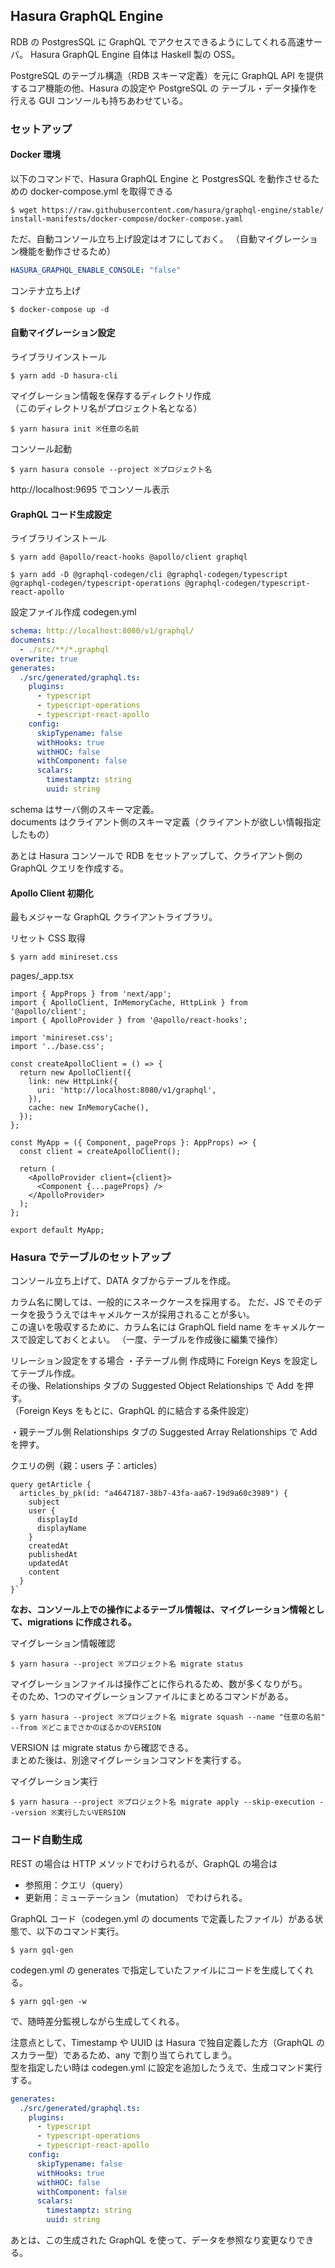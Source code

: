 ## Hasura GraphQL Engine
RDB の PostgresSQL に GraphQL でアクセスできるようにしてくれる高速サーバ。
Hasura GraphQL Engine 自体は Haskell 製の OSS。

PostgreSQL のテーブル構造（RDB スキーマ定義）を元に GraphQL API を提供するコア機能の他、Hasura の設定や PostgreSQL の テーブル・データ操作を行える GUI コンソールも持ちあわせている。

### セットアップ
#### Docker 環境
以下のコマンドで、Hasura GraphQL Engine と PostgresSQL を動作させるための docker-compose.yml を取得できる
```
$ wget https://raw.githubusercontent.com/hasura/graphql-engine/stable/ install-manifests/docker-compose/docker-compose.yaml
```

ただ、自動コンソール立ち上げ設定はオフにしておく。
（自動マイグレーション機能を動作させるため）
```yml
HASURA_GRAPHQL_ENABLE_CONSOLE: "false"
```

コンテナ立ち上げ
```
$ docker-compose up -d
```

#### 自動マイグレーション設定
ライブラリインストール
```
$ yarn add -D hasura-cli
```

マイグレーション情報を保存するディレクトリ作成  
（このディレクトリ名がプロジェクト名となる）
```
$ yarn hasura init ※任意の名前
```

コンソール起動
```
$ yarn hasura console --project ※プロジェクト名
```

http://localhost:9695 でコンソール表示

#### GraphQL コード生成設定
ライブラリインストール
```
$ yarn add @apollo/react-hooks @apollo/client graphql

$ yarn add -D @graphql-codegen/cli @graphql-codegen/typescript @graphql-codegen/typescript-operations @graphql-codegen/typescript-react-apollo
```

設定ファイル作成
codegen.yml
```yml
schema: http://localhost:8080/v1/graphql/
documents:
  - ./src/**/*.graphql
overwrite: true
generates:
  ./src/generated/graphql.ts:
    plugins:
      - typescript
      - typescript-operations
      - typescript-react-apollo
    config:
      skipTypename: false
      withHooks: true
      withHOC: false
      withComponent: false
      scalars:
        timestamptz: string
        uuid: string
```
schema はサーバ側のスキーマ定義。  
documents はクライアント側のスキーマ定義（クライアントが欲しい情報指定したもの）

あとは Hasura コンソールで RDB をセットアップして、クライアント側の GraphQL クエリを作成する。

#### Apollo Client 初期化
最もメジャーな GraphQL クライアントライブラリ。

リセット CSS 取得
```
$ yarn add minireset.css
```

pages/_app.tsx
```tsx
import { AppProps } from 'next/app';
import { ApolloClient, InMemoryCache, HttpLink } from '@apollo/client';
import { ApolloProvider } from '@apollo/react-hooks';

import 'minireset.css';
import '../base.css';

const createApolloClient = () => {
  return new ApolloClient({
    link: new HttpLink({
      uri: 'http://localhost:8080/v1/graphql',
    }),
    cache: new InMemoryCache(),
  });
};

const MyApp = ({ Component, pageProps }: AppProps) => {
  const client = createApolloClient();

  return (
    <ApolloProvider client={client}>
      <Component {...pageProps} />
    </ApolloProvider>
  );
};

export default MyApp;
```

### Hasura でテーブルのセットアップ
コンソール立ち上げて、DATA タブからテーブルを作成。  

カラム名に関しては、一般的にスネークケースを採用する。
ただ、JS でそのデータを扱ううえではキャメルケースが採用されることが多い。  
この違いを吸収するために、カラム名には GraphQL field name をキャメルケースで設定しておくとよい。
（一度、テーブルを作成後に編集で操作）

リレーション設定をする場合
・子テーブル側
作成時に Foreign Keys を設定してテーブル作成。  
その後、Relationships タブの Suggested Object Relationships で Add を押す。  
（Foreign Keys をもとに、GraphQL 的に結合する条件設定）

・親テーブル側
Relationships タブの Suggested Array Relationships で Add を押す。

クエリの例（親：users 子：articles）
```
query getArticle {
  articles_by_pk(id: "a4647187-38b7-43fa-aa67-19d9a60c3989") {
    subject
    user {
      displayId
      displayName
    }
    createdAt
    publishedAt
    updatedAt
    content
  }
}`

```

**なお、コンソール上での操作によるテーブル情報は、マイグレーション情報として、migrations に作成される。**

マイグレーション情報確認
```
$ yarn hasura --project ※プロジェクト名 migrate status
```

マイグレーションファイルは操作ごとに作られるため、数が多くなりがち。  
そのため、1つのマイグレーションファイルにまとめるコマンドがある。
```
$ yarn hasura --project ※プロジェクト名 migrate squash --name "任意の名前" --from ※どこまでさかのぼるかのVERSION
```
VERSION は migrate status から確認できる。  
まとめた後は、別途マイグレーションコマンドを実行する。

マイグレーション実行
```
$ yarn hasura --project ※プロジェクト名 migrate apply --skip-execution --version ※実行したいVERSION
```

### コード自動生成
REST の場合は HTTP メソッドでわけられるが、GraphQL の場合は
- 参照用：クエリ（query）
- 更新用：ミューテーション（mutation）
でわけられる。

GraphQL コード（codegen.yml の documents で定義したファイル）がある状態で、以下のコマンド実行。
```
$ yarn gql-gen
```
codegen.yml の generates で指定していたファイルにコードを生成してくれる。
```
$ yarn gql-gen -w
```
で、随時差分監視しながら生成してくれる。

注意点として、Timestamp や UUID は Hasura で独自定義した方（GraphQL のスカラー型）であるため、any で割り当てられてしまう。  
型を指定したい時は codegen.yml に設定を追加したうえで、生成コマンド実行する。
```yml
generates:
  ./src/generated/graphql.ts:
    plugins:
      - typescript
      - typescript-operations
      - typescript-react-apollo
    config:
      skipTypename: false
      withHooks: true
      withHOC: false
      withComponent: false
      scalars:
        timestamptz: string
        uuid: string
```

あとは、この生成された GraphQL を使って、データを参照なり変更なりできる。
